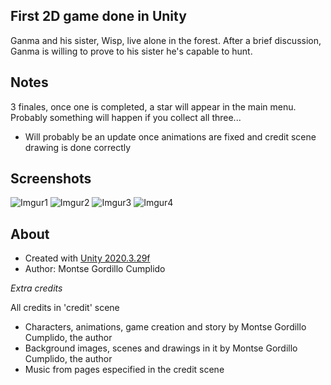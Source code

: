 ## First 2D game done in Unity
Ganma and his sister, Wisp, live alone in the forest. After a brief discussion, Ganma is willing to prove to his sister he's capable to hunt.

## Notes
3 finales, once one is completed, a star will appear in the main menu. Probably something will happen if you collect all three...

- Will probably be an update once animations are fixed and credit scene drawing is done correctly


## Screenshots
![Imgur1](https://i.imgur.com/BzNAkma.png)
![Imgur2](https://i.imgur.com/dkw3guJ.png)
![Imgur3](https://i.imgur.com/5aGCcqv.png)
![Imgur4](https://i.imgur.com/eaAFhrN.png)


## About
- Created with [Unity 2020.3.29f](https://unity.com/es)
- Author: Montse Gordillo Cumplido

*Extra credits*

All credits in 'credit' scene
- Characters, animations, game creation and story by Montse Gordillo Cumplido, the author
- Background images, scenes and drawings in it by Montse Gordillo Cumplido, the author
- Music from pages especified in the credit scene
